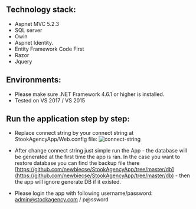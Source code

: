 ## Technology stack:
* Aspnet MVC 5.2.3
* SQL server
* Owin
* Aspnet Identity.
* Entity Framework Code First
* Razor
* Jquery

## Environments:
* Please make sure .NET Framework 4.6.1 or higher is installed.
* Tested on VS 2017 / VS 2015

## Run the application step by step:
* Replace connect string by your connect string at StookAgencyApp/Web.config file:
![connect-string](https://image.ibb.co/h0prnf/connect-string.png)

* After change connect string just simple run the App - the database will be generated at the first time the app is ran. 
In the case you want to restore database you can find the backup file there [https://github.com/newbiecse/StookAgencyApp/tree/master/db](https://github.com/newbiecse/StookAgencyApp/tree/master/db) - then the app will ignore generate DB if it existed.

* Please login the app with following username/password: admin@stockagency.com / p@ssword
